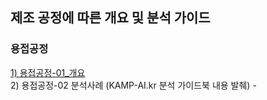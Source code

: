 ## 제조 공정에 따른 개요 및 분석 가이드     
 

  ### 용접공정   
  
  [1) 용접공정-01_개요](./%EC%9A%A9%EC%A0%91%EA%B3%B5%EC%A0%95-01_%EA%B0%9C%EC%9A%94.pdf)        
  2) 용접공정-02 분석사례 (KAMP-AI.kr 분석 가이드북 내용 발췌)  -

